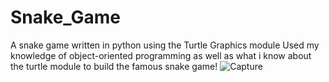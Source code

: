 
# Snake_Game
 A snake game written in python using the Turtle Graphics module
 Used my knowledge of object-oriented programming as well as what i know about the turtle module to build the famous snake game!
 ![Capture](https://user-images.githubusercontent.com/60950099/115902360-fb327580-a427-11eb-8f3c-0f098de60244.PNG)
